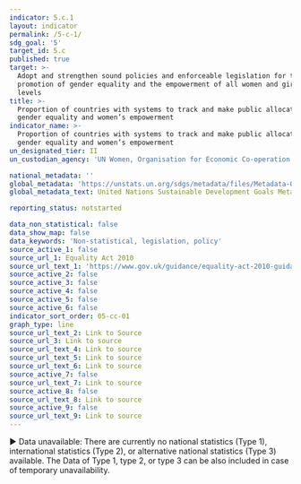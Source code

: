 ```yaml
---
indicator: 5.c.1
layout: indicator
permalink: /5-c-1/
sdg_goal: '5'
target_id: 5.c
published: true
target: >-
  Adopt and strengthen sound policies and enforceable legislation for the
  promotion of gender equality and the empowerment of all women and girls at all
  levels
title: >-
  Proportion of countries with systems to track and make public allocations for
  gender equality and women’s empowerment
indicator_name: >-
  Proportion of countries with systems to track and make public allocations for
  gender equality and women’s empowerment
un_designated_tier: II
un_custodian_agency: 'UN Women, Organisation for Economic Co-operation and Development (OECD)'

national_metadata: ''
global_metadata: 'https://unstats.un.org/sdgs/metadata/files/Metadata-05-0c-01.pdf'
global_metadata_text: United Nations Sustainable Development Goals Metadata (PDF 4.0 MB)

reporting_status: notstarted

data_non_statistical: false
data_show_map: false
data_keywords: 'Non-statistical, legislation, policy'
source_active_1: false
source_url_1: Equality Act 2010
source_url_text_1: 'https://www.gov.uk/guidance/equality-act-2010-guidance'
source_active_2: false
source_active_3: false
source_active_4: false
source_active_5: false
source_active_6: false
indicator_sort_order: 05-cc-01
graph_type: line
source_url_text_2: Link to Source
source_url_3: Link to source
source_url_text_4: Link to source
source_url_text_5: Link to source
source_url_text_6: Link to source
source_active_7: false
source_url_text_7: Link to source
source_active_8: false
source_url_text_8: Link to source
source_active_9: false
source_url_text_9: Link to source
---
```

▶ Data unavailable: There are currently no national statistics (Type 1), international statistics (Type 2), or alternative national statistics (Type 3) available. The Data of Type 1, type 2, or type 3 can be also included in case of temporary unavailability.

